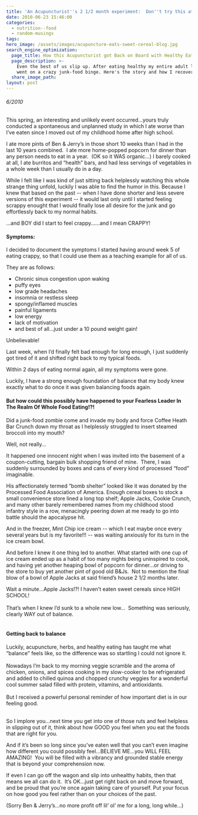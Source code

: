 ```yaml
---
title: 'An Acupuncturist''s 2 1/2 month experiment:  Don''t try this at home!'
date: 2010-06-23 15:46:00
categories:
  - nutrition--food
  - random-musings
tags:
hero_image: /assets/images/acupuncture-eats-sweet-cereal-blog.jpg
search_engine_optimization:
  page_title: How this Acupuncturist got Back on Board with Healthy Eating
  page_description: >-
    Even the best of us slip up. After eating healthy my entire adult life, I
    went on a crazy junk-food binge. Here's the story and how I recovered.
  share_image_path:
layout: post
---
```


###### 6/2010

This spring, an interesting and unlikely event occurred…yours truly conducted a spontaneous and unplanned study in which I ate worse than I’ve eaten since I moved out of my childhood home after high school.

I ate more pints of Ben & Jerry’s in those short 10 weeks than I had in the last 10 years combined.&nbsp; I ate more home-popped popcorn for dinner than any person needs to eat in a year.&nbsp; (OK so it WAS organic…) I barely cooked at all, I ate burritos and “health” bars, and had less servings of vegetables in a whole week than I usually do in a day.

While I felt like I was kind of just sitting back helplessly watching this whole strange thing unfold, luckily I was able to find the humor in this. Because I knew that based on the past -- when I have done shorter and less severe versions of this experiment -- it would last only until I started feeling scrappy enought that I would finally lose all desire for the junk and go effortlessly back to my normal habits.

<div><p>&hellip;and BOY did I start to feel crappy&hellip;&hellip;and I mean CRAPPY!</p></div>

#### Symptoms:

I decided to document the symptoms I started having around week 5 of eating crappy, so that I could use them as a teaching example for all of us.&nbsp;

They are as follows:&nbsp;

* Chronic sinus congestion upon waking
* puffy eyes
* low grade headaches
* insomnia or restless sleep
* spongy/inflamed muscles
* painful ligaments
* low energy
* lack of motivation
* and best of all…just under a 10 pound weight gain!

Unbelievable!

Last week, when I’d finally felt bad enough for long enough, I just suddenly got tired of it and shifted right back to my typical foods.

Within 2 days of eating normal again, all my symptoms were gone.&nbsp;

Luckily, I have a strong enough foundation of balance that my body knew exactly what to do once it was given balancing foods again.

<div><h4>But how could this possibly have happened to your Fearless Leader In The Realm Of Whole Food Eating!?!</h4><p>Did a junk-food zombie come and invade my body and force Coffee Heath Bar Crunch down my throat as I helplessly struggled to insert steamed broccoli into my mouth?&nbsp;</p><p>Well, not really&hellip;</p></div>

It happened one innocent night when I was invited into the basement of a coupon-cutting, bargain bulk shopping friend of mine.&nbsp; There, I was suddenly surrounded by boxes and cans of every kind of processed “food” imaginable.

His affectionately termed “bomb shelter” looked like it was donated by the Processed Food Association of America. Enough cereal boxes to stock a small convenience store lined a long top shelf; Apple Jacks, Cookie Crunch, and many other barely remembered names from my childhood stood infantry style in a row, menacingly peering down at me ready to go into battle should the apocalypse hit.&nbsp;

And in the freezer, Mint Chip ice cream -- which I eat maybe once every several years but is my favorite!!! -- was waiting anxiously for its turn in the ice cream bowl.

And before I knew it one thing led to another. What started with one cup of ice cream ended up as a habit of too many nights being uninspired to cook, and having yet another heaping bowl of popcorn for dinner…or driving to the store to buy yet another pint of good old B&Js.&nbsp; Not to mention the final blow of a bowl of Apple Jacks at said friend’s house 2 1/2 months later.

<div>Wait a minute&hellip;Apple Jacks!?! I haven&rsquo;t eaten sweet cereals since HIGH SCHOOL!</div>

<div>&nbsp;</div>

<div>That&rsquo;s when I knew I&rsquo;d sunk to a whole new low&hellip;&nbsp; Something was seriously, clearly WAY out of balance.</div>

<div>&nbsp;</div>

#### Getting back to balance

<div>Luckily, acupuncture, herbs, and healthy eating has taught me what &ldquo;balance&rdquo; feels like, so the difference was so startling I could not ignore it.</div>

<div>&nbsp;</div>

<div>Nowadays I&rsquo;m back to my morning veggie scramble and the aroma of chicken, onions, and spices cooking in my slow-cooker to be refrigerated and added to chilled quinoa and chopped crunchy veggies for a wonderful cool summer salad filled with protein, vitamins, and antioxidants.</div>

<div>&nbsp;</div>

<div>But I received a powerful personal reminder of how important diet is in our feeling good.</div>

<div>&nbsp;</div>

So I implore you…next time you get into one of those ruts and feel helpless in slipping out of it, think about how GOOD you feel when you eat the foods that are right for you.

And if it’s been so long since you’ve eaten well that you can’t even imagine how different you could possibly feel…BELIEVE ME…you WILL FEEL AMAZING!&nbsp; You will be filled with a vibrancy and grounded stable energy that is beyond your comprehension now.

If even I can go off the wagon and slip into unhealthy habits, then that means we all can do it.&nbsp; It’s OK…just get right back on and move forward, and be proud that you’re once again taking care of yourself. Put your focus on how good you feel rather than on your choices of the past.

(Sorry Ben & Jerry’s…no more profit off lil’ ol’ me for a long, long while…)